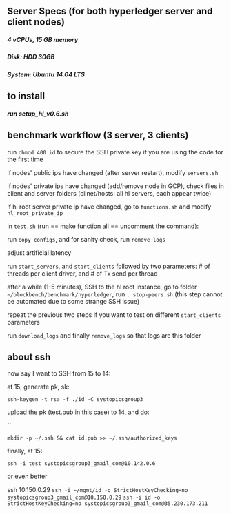 ## Server Specs (for both hyperledger server and client nodes)
##### 4 vCPUs, 15 GB memory
##### Disk: HDD 30GB
##### System: Ubuntu 14.04 LTS

## to install
##### run setup_hl_v0.6.sh
#####

## benchmark workflow (3 server, 3 clients)

run `chmod 400 id` to secure the SSH private key if you are using the code for the first time

if nodes' public ips have changed (after server restart), modify `servers.sh`

if nodes' private ips have changed (add/remove node in GCP), check files in client and server folders (clinet/hosts: all hl servers, each appear twice)

if hl root server private ip have changed, go to `functions.sh` and modify `hl_root_private_ip`

in `test.sh` (run == make function all == uncomment the command):

run `copy_configs`, and for sanity check, run `remove_logs`

adjust artificial latency

run `start_servers`, and `start_clients` followed by two parameters: # of threads per client driver, and # of Tx send per thread

after a while (1-5 minutes), SSH to the hl root instance, go to folder `~/blockbench/benchmark/hyperledger`, run `. stop-peers.sh`
(this step cannot be automated due to some strange SSH issue)

repeat the previous two steps if you want to test on different `start_clients` parameters

run `download_logs` and finally `remove_logs` so that logs are this folder


## about ssh

now say I want to SSH from 15 to 14:

at 15, generate pk, sk:

`ssh-keygen -t rsa -f ./id -C systopicsgroup3`

upload the pk (test.pub in this case) to 14, and do:

``

`mkdir -p ~/.ssh && cat id.pub >> ~/.ssh/authorized_keys`

finally, at 15:

`ssh -i test systopicsgroup3_gmail_com@10.142.0.6`

or even better

ssh 10.150.0.29
`ssh -i ~/mgmt/id -o StrictHostKeyChecking=no systopicsgroup3_gmail_com@10.150.0.29`
`ssh -i id -o StrictHostKeyChecking=no systopicsgroup3_gmail_com@35.230.173.211`



